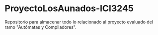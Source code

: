 # ProyectoLosAunados-ICI3245
 Repositorio para almacenar todo lo relacionado al proyecto evaluado del ramo "Autómatas y Compiladores".
